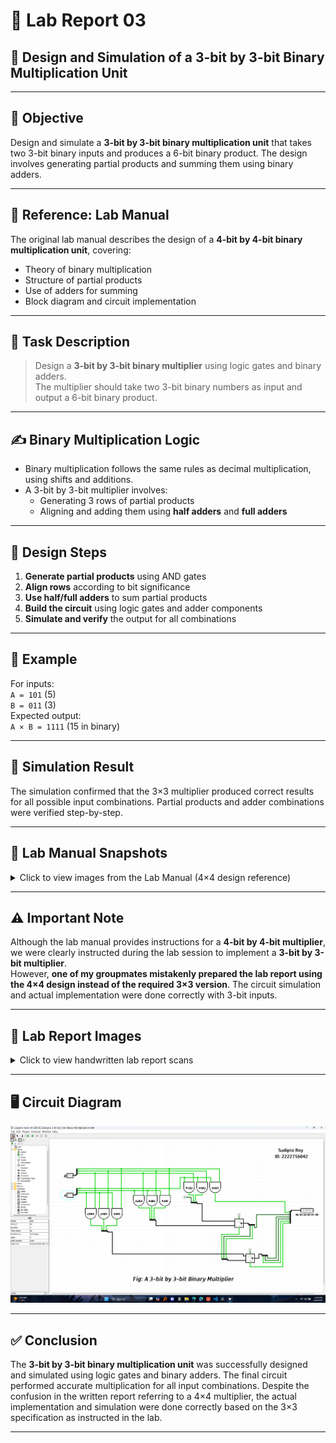 # 🔬 Lab Report 03  
## 🧪 Design and Simulation of a 3-bit by 3-bit Binary Multiplication Unit

---

## 🎯 Objective
Design and simulate a **3-bit by 3-bit binary multiplication unit** that takes two 3-bit binary inputs and produces a 6-bit binary product. The design involves generating partial products and summing them using binary adders.

---

## 📘 Reference: Lab Manual

The original lab manual describes the design of a **4-bit by 4-bit binary multiplication unit**, covering:
- Theory of binary multiplication
- Structure of partial products
- Use of adders for summing
- Block diagram and circuit implementation

---

## 📝 Task Description
> Design a **3-bit by 3-bit binary multiplier** using logic gates and binary adders.  
> The multiplier should take two 3-bit binary numbers as input and output a 6-bit binary product.

---

## ✍️ Binary Multiplication Logic

- Binary multiplication follows the same rules as decimal multiplication, using shifts and additions.
- A 3-bit by 3-bit multiplier involves:
  - Generating 3 rows of partial products
  - Aligning and adding them using **half adders** and **full adders**

---

## 🔧 Design Steps

1. **Generate partial products** using AND gates  
2. **Align rows** according to bit significance  
3. **Use half/full adders** to sum partial products  
4. **Build the circuit** using logic gates and adder components  
5. **Simulate and verify** the output for all combinations

---

## 🔢 Example

For inputs:  
`A = 101` (5)  
`B = 011` (3)  
Expected output:  
`A × B = 1111` (15 in binary)

---

## 🧪 Simulation Result

The simulation confirmed that the 3×3 multiplier produced correct results for all possible input combinations. Partial products and adder combinations were verified step-by-step.

---

## 📸 Lab Manual Snapshots

<details>
<summary>Click to view images from the Lab Manual (4×4 design reference)</summary>

<img src="PNGs/LAB_Manual-03_Design a 4-bit by 4-bit Binary Multiplication Unit-1.png">
<img src="PNGs/LAB_Manual-03_Design a 4-bit by 4-bit Binary Multiplication Unit-2.png">
<img src="PNGs/LAB_Manual-03_Design a 4-bit by 4-bit Binary Multiplication Unit-3.png">
<img src="PNGs/LAB_Manual-03_Design a 4-bit by 4-bit Binary Multiplication Unit-4.png">
<img src="PNGs/LAB_Manual-03_Design a 4-bit by 4-bit Binary Multiplication Unit-5.png">

</details>

---

## ⚠️ Important Note
Although the lab manual provides instructions for a **4-bit by 4-bit multiplier**, we were clearly instructed during the lab session to implement a **3-bit by 3-bit multiplier**.  
However, **one of my groupmates mistakenly prepared the lab report using the 4×4 design instead of the required 3×3 version**. The circuit simulation and actual implementation were done correctly with 3-bit inputs.

---

## 📓 Lab Report Images

<details>
<summary>Click to view handwritten lab report scans</summary>

<img src="PNGs/LAB_Report_03-Design a 3-bit by 3-bit Binary Multiplication Unit-1.png">
<img src="PNGs/LAB_Report_03-Design a 3-bit by 3-bit Binary Multiplication Unit-2.png">
<img src="PNGs/LAB_Report_03-Design a 3-bit by 3-bit Binary Multiplication Unit-3.png">
<img src="PNGs/LAB_Report_03-Design a 3-bit by 3-bit Binary Multiplication Unit-4.png">
<img src="PNGs/LAB_Report_03-Design a 3-bit by 3-bit Binary Multiplication Unit-5.png">

</details>

---

## 🖥️ Circuit Diagram

<img src="PNGs/LAB-03_Design a 3-bit by 3-bit Binary Multiplication Unit.png">

---

## ✅ Conclusion

The **3-bit by 3-bit binary multiplication unit** was successfully designed and simulated using logic gates and binary adders. The final circuit performed accurate multiplication for all input combinations. Despite the confusion in the written report referring to a 4×4 multiplier, the actual implementation and simulation were done correctly based on the 3×3 specification as instructed in the lab.

---
